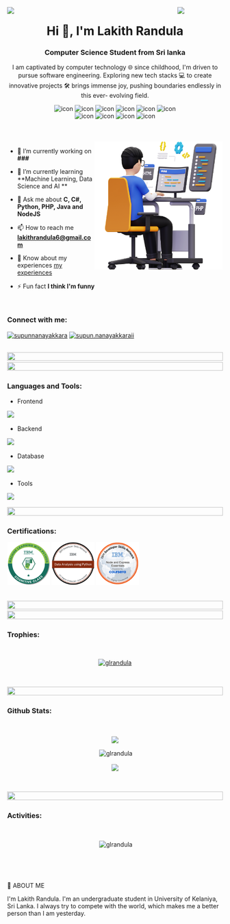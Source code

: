 <img align="left" src="https://user-images.githubusercontent.com/65187002/144930161-2f783401-8d27-4fdf-a2f7-cc0ba32f1f1f.gif" width="21%" style="display:inline;">
<img align="right" src="https://user-images.githubusercontent.com/65187002/144930161-2f783401-8d27-4fdf-a2f7-cc0ba32f1f1f.gif" width="21%" style="display:inline;">

<h1 align="center">Hi 👋, I'm Lakith Randula</h1>
<h3 align="center">Computer Science Student from Sri lanka</h3>
<p align="center">I am captivated by computer technology 🌐 since childhood, I'm driven to pursue software engineering. Exploring new tech stacks 💻 to create innovative projects 🛠️ brings immense joy, pushing boundaries endlessly in this ever- evolving field.</p>
<p align="center">

<div align="center">
  <img src="https://techstack-generator.vercel.app/csharp-icon.svg" alt="icon" width="50" height="50" />
  <img src="https://techstack-generator.vercel.app/python-icon.svg" alt="icon" width="50" height="50" />
  <img src="https://techstack-generator.vercel.app/ts-icon.svg" alt="icon" width="50" height="50" />
  <img src="https://techstack-generator.vercel.app/js-icon.svg" alt="icon"width="50" height="50" />
  <img src="https://techstack-generator.vercel.app/react-icon.svg" alt="icon" width="50" height="50" />
 <img src="https://techstack-generator.vercel.app/mysql-icon.svg" alt="icon" width="50" height="50" />
</div>

<div align="center">
  <img src="https://techstack-generator.vercel.app/nginx-icon.svg" alt="icon" width="50" height="50" />
  <img src="https://techstack-generator.vercel.app/java-icon.svg" alt="icon" width="50" height="50" />
  <img src="https://techstack-generator.vercel.app/github-icon.svg" alt="icon" width="50" height="50" />
  <img src="https://techstack-generator.vercel.app/django-icon.svg" alt="icon" width="50" height="50" />
</div>
<br><br><br>
<img align="right" alt="1ktC.gif" width="300" src="./images/Parkpro.png">

- 🔭 I’m currently working on **###**

- 🌱 I’m currently learning **Machine Learning, Data Science and AI **

- 💬 Ask me about **C, C#, Python, PHP, Java and NodeJS**

- 📫 How to reach me **lakithrandula6@gmail.com**

- 📄 Know about my experiences [my experiences](http://supun.traditionalme.life/#resume)

- ⚡ Fun fact **I think I'm funny**

<br>
<h3 align="left">Connect with me:</h3>
<p align="left">
<a href="https://www.linkedin.com/in/lakith-randula-712095264/" target="blank"><img align="center" src="https://raw.githubusercontent.com/rahuldkjain/github-profile-readme-generator/master/src/images/icons/Social/linked-in-alt.svg" alt="supunnanayakkara" height="30" width="40" /></a>
<a href="https://web.facebook.com/profile.php?id=100055373621074" target="blank"><img align="center" src="https://raw.githubusercontent.com/rahuldkjain/github-profile-readme-generator/master/src/images/icons/Social/facebook.svg" alt="supun.nanayakkaraii" height="30" width="40" /></a>
</p>
<br>

<img src="https://i.imgur.com/dBaSKWF.gif" height="20" width="100%">
<img src="https://i.imgur.com/dBaSKWF.gif" height="20" width="100%">

<h3 align="left">Languages and Tools:</h3>

- Frontend
<p align="left">
  <a href="https://skillicons.dev">
    <img src="https://skillicons.dev/icons?i=wordpress,html,css,bootstrap,jquery,ts,js,react,nextjs,redux,tailwind,vuejs" />
  </a>
</p>

- Backend
<p align="left">
  <a href="https://skillicons.dev">
    <img src="https://skillicons.dev/icons?i=php,java,nodejs,express,spring,fastapi,django,dotnet" />
  </a>
</p>

- Database
<p align="left">
  <a href="https://skillicons.dev">
    <img src="https://skillicons.dev/icons?i=mysql,postgresql,mongodb" />
  </a>
</p>

- Tools
<p align="left">
  <a href="https://skillicons.dev">
    <img src="https://skillicons.dev/icons?i=git,github,figma,ps,idea,vscode,pycharm,illustrator,visualstudio,postman" />
  </a>
</p>

<img src="https://i.imgur.com/dBaSKWF.gif" height="20" width="100%">

<h3 align="left">Certifications:</h3>
<div>
    <img src="./images/Machine_Learning_with_Python.png" width="100px" height="100px">
    <img src="./images/data-analysis-using-python.png" width="100px" height="100px">
    <img src="./images/Node_and_Express_Essentials02.png" width="100px" height="100px">
</div>
<br/><br/>

<img src="https://i.imgur.com/dBaSKWF.gif" height="20" width="100%">
<img src="https://i.imgur.com/dBaSKWF.gif" height="20" width="100%">

<h3 align="left">Trophies:</h3>
<br/>
<p align="center"> <a href="https://github.com/ryo-ma/github-profile-trophy"><img src="https://github-profile-trophy.vercel.app/?username=glrandula&theme=onedark&row=1&column=6" alt="glrandula" /></a> </p>
<br/><br/>

<img src="https://i.imgur.com/dBaSKWF.gif" height="20" width="100%">

<h3 align="left">Github Stats:</h3>
<br/>
<p align="center"><img align="center" src="https://github-readme-stats.vercel.app/api/top-langs/?username=GLRandula&theme=onedark&show_icons=true&hide_border=false&layout=compact"  width="300px" /></p>
<p align="center">&nbsp;<img align="center" src="https://github-readme-stats.vercel.app/api?username=GLRandula&theme=onedark&show_icons=true&hide_border=false&count_private=true" width="450px" alt="glrandula" /></p>
<p align="center"><img align="center" src="https://github-readme-streak-stats.herokuapp.com/?user=GLRandula&theme=onedark&hide_border=false" width="450px" /></p>
<br/><br/>

<!--div style="display: flex; text-align: center;">
<p style="display: inline-block;"><img align="center" src="https://github-readme-stats.vercel.app/api?username=GLRandula&theme=dracula&show_icons=true&hide_border=true&count_private=true" alt="glrandula" /></p>
<p style="display: inline-block;"><img align="center" src="https://github-readme-streak-stats.herokuapp.com/?user=GLRandula&theme=dracula&hide_border=true" /></p>
</div-->
<!--p align="center"><img align="center" src="https://github-readme-stats.vercel.app/api/top-langs/?username=GLRandula&theme=dracula&show_icons=true&hide_border=true&layout=compact" width="400px" /></p-->


<img src="https://i.imgur.com/dBaSKWF.gif" height="20" width="100%">

<h3 align="left">Activities:</h3>
<br/>
<p align="center">&nbsp;<img align="center" src="https://github-readme-activity-graph.vercel.app/graph?username=GLRandula&bg_color=000000&color=ffffff&line=fe62b5&point=ff0088&area=true&hide_border=true" alt="glrandula" /></p>


<br/><br/><br/>

👦 ABOUT ME

I'm Lakith Randula. I'm an undergraduate student in University of Kelaniya, Sri Lanka. I always try to compete with the world, which makes me a better person than I am yesterday.


